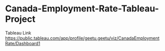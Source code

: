 # Canada-Employment-Rate-Tableau-Project
Tableau Link
https://public.tableau.com/app/profile/geetu.geetu/viz/CanadaEmploymentRate/Dashboard1
